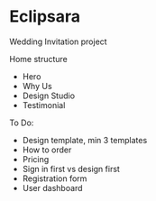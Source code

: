 # Eclipsara

Wedding Invitation project

Home structure
- Hero
- Why Us
- Design Studio
- Testimonial

To Do:
- Design template, min 3 templates
- How to order
- Pricing
- Sign in first vs design first
- Registration form
- User dashboard
